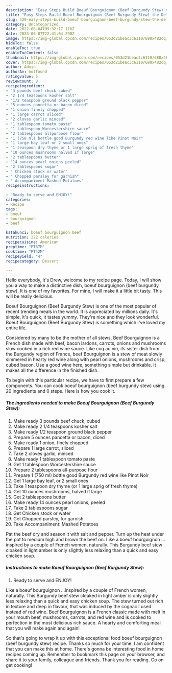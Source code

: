 ```yaml
---
description: "Easy Steps Build Boeuf Bourguignon (Beef Burgundy Stew) the Delicious}"
title: "Easy Steps Build Boeuf Bourguignon (Beef Burgundy Stew) the Delicious}"
slug: 429-easy-steps-build-boeuf-bourguignon-beef-burgundy-stew-the-delicious
category: Uncategorized
date: 2022-06-04T09:32:17.116Z
date: 2023-06-07T22:41:04.290Z
image: https://img-global.cpcdn.com/recipes/053d21beac3c6110/680x482cq70/boeuf-bourguignon-beef-burgundy-stew-recipe-main-photo.jpg
hideToc: false
enableToc: true
enableTocContent: false
thumbnail: https://img-global.cpcdn.com/recipes/053d21beac3c6110/680x482cq70/boeuf-bourguignon-beef-burgundy-stew-recipe-main-photo.jpg
cover: https://img-global.cpcdn.com/recipes/053d21beac3c6110/680x482cq70/boeuf-bourguignon-beef-burgundy-stew-recipe-main-photo.jpg
author: Admin
authorAv: notfound
ratingvalue: 5
reviewcount: 8
recipeingredient:
- "3 pounds beef chuck cubed"
- "2 1/4 teaspoons kosher salt"
- "1/2 teaspoon ground black pepper"
- "5 ounces pancetta or bacon diced"
- "1 onion finely chopped"
- "1 large carrot sliced"
- "2 cloves garlic minced"
- "1 tablespoon tomato paste"
- "1 tablespoon Worcestershire sauce"
- "2 tablespoons allpurpose flour"
- "1 (750 ml) bottle good Burgundy red wine like Pinot Noir"
- "1 large bay leaf or 2 small ones"
- "1 teaspoon dry thyme or 1 large sprig of fresh thyme"
- "10 ounces mushrooms halved if large"
- "2 tablespoons butter"
- "14 ounces pearl onions peeled"
- "2 tablespoons sugar"
- " Chicken stock or water"
- " Chopped parsley for garnish"
- " Accompaniment Mashed Potatoes"
recipeinstructions:

- "Ready to serve and ENJOY!"
categories:
- Recipe
tags:
- boeuf
- bourguignon
- beef

katakunci: boeuf bourguignon beef 
nutrition: 222 calories
recipecuisine: American
preptime: "PT37M"
cooktime: "PT42M"
recipeyield: "4"
recipecategory: Dessert

---
```



Hello everybody, it's Drew, welcome to my recipe page. Today, I will show you a way to make a distinctive dish, boeuf bourguignon (beef burgundy stew). It is one of my favorites. For mine, I will make it a little bit tasty. This will be really delicious.

Boeuf Bourguignon (Beef Burgundy Stew) is one of the most popular of recent trending meals in the world. It is appreciated by millions daily. It's simple, it's quick, it tastes yummy. They're nice and they look wonderful. Boeuf Bourguignon (Beef Burgundy Stew) is something which I've loved my entire life.

Considered by many to be the mother of all stews, Beef Bourguignon is a French dish made with beef, bacon lardons, carrots, onions and mushrooms slow cooked in a rich red wine sauce. Like coq au vin, its sister dish from the Burgundy region of France, beef Bourguignon is a stew of meat slowly simmered in hearty red wine along with pearl onions, mushrooms and crisp, cubed bacon. Use a good wine here, something simple but drinkable. It makes all the difference in the finished dish.


To begin with this particular recipe, we have to first prepare a few components. You can cook boeuf bourguignon (beef burgundy stew) using 20 ingredients and 0 steps. Here is how you cook it.

<!--inarticleads1-->

##### The ingredients needed to make Boeuf Bourguignon (Beef Burgundy Stew):

1. Make ready 3 pounds beef chuck, cubed
1. Make ready 2 1/4 teaspoons kosher salt
1. Make ready 1/2 teaspoon ground black pepper
1. Prepare 5 ounces pancetta or bacon, diced
1. Make ready 1 onion, finely chopped
1. Prepare 1 large carrot, sliced
1. Take 2 cloves garlic, minced
1. Make ready 1 tablespoon tomato paste
1. Get 1 tablespoon Worcestershire sauce
1. Prepare 2 tablespoons all-purpose flour
1. Prepare 1 (750 ml) bottle good Burgundy red wine like Pinot Noir
1. Get 1 large bay leaf, or 2 small ones
1. Take 1 teaspoon dry thyme (or 1 large sprig of fresh thyme)
1. Get 10 ounces mushrooms, halved if large
1. Get 2 tablespoons butter
1. Make ready 14 ounces pearl onions, peeled
1. Take 2 tablespoons sugar
1. Get  Chicken stock or water
1. Get  Chopped parsley, for garnish
1. Take  Accompaniment: Mashed Potatoes


Pat the beef dry and season it with salt and pepper. Turn up the heat under the pot to medium high and brown the beef on. Like a boeuf bourguignon …inspired by a couple of French women, naturally. This Burgundy beef stew cloaked in light amber is only slightly less relaxing than a quick and easy chicken soup. 

<!--inarticleads2-->

##### Instructions to make Boeuf Bourguignon (Beef Burgundy Stew):


1. Ready to serve and ENJOY!

Like a boeuf bourguignon …inspired by a couple of French women, naturally. This Burgundy beef stew cloaked in light amber is only slightly less relaxing than a quick and easy chicken soup. The stew turned out rich in texture and deep in flavour, that was induced by the cognac I used instead of red wine. Beef Bourguignon is a French classic made with melt in your mouth beef, mushrooms, carrots, and red wine and is cooked to perfection in the most delicious rich sauce. A hearty and comforting meal that you will make again and again! 

So that's going to wrap it up with this exceptional food boeuf bourguignon (beef burgundy stew) recipe. Thanks so much for your time. I am confident that you can make this at home. There's gonna be interesting food in home recipes coming up. Remember to bookmark this page on your browser, and share it to your family, colleague and friends. Thank you for reading. Go on get cooking!
